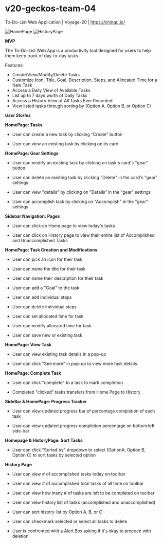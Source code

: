 # v20-geckos-team-04
To-Do-List Web Application | Voyage-20 | https://chingu.io/

![HomePage](https://i.imgur.com/We2OFjW.png)
![HistoryPage](https://i.imgur.com/BMfMWtp.png)


**MVP**

The To-Do-List Web App is a productivity tool designed for users to help them keep track of day-to-day tasks.

Features:

- Create/View/Modify/Delete Tasks
- Customize Icon, Title, Goal, Description, Steps, and Allocated Time for a New Task
- Access a Daily View of Available Tasks
- List up to 7 days worth of Daily Tasks
- Access a History View of All Tasks Ever Recorded
- View listed tasks through sorting by (Option A, Option B, or Option C)

***User Stories***


**HomePage: Tasks**

- User can create a new task by clicking "Create" button

- User can view an existing task by clicking on its card

**HomePage: Gear Settings**

- User can modify an existing task by clicking on task's card's "gear" button

- User can delete an existing task by clicking "Delete" in the card's "gear" settings

- User can view "details" by clicking on "Details" in the "gear" settings

- User can accomplish task by clicking on "Accomplish" in the "gear" settings

**Sidebar Navigation: Pages**

- User can click on Home page to view today's tasks

- User can click on History page to view their entire list of Accomplished and Unaccomplished Tasks

**HomePage: Task Creation and Modifications**

- User can pick an icon for their task

- User can name the title for their task

- User can name their description for their task

- User can add a "Goal" to the task

- User can add individual steps

- User can delete individual steps

- User can set allocated time for task

- User can modify allocated time for task

- User can save new or existing task

**HomePage: View Task**

- User can view existing task details in a pop-up

- User can click "See more" in pop-up to view more task details

**HomePage: Complete Task**

- User can click "complete" to a task to mark completion

- Completed "clicked" tasks transfers from Home Page to History

**SideBar & HomePage: Progress Tracker**

- User can view updated progress bar of percentage completion of each task

- User can view updated progress completion percentage on bottom left side-bar

**Homepage & HistoryPage: Sort Tasks**

- User can click "Sorted by" dropdown to select (OptionA, Option B, Option C) to sort tasks by selected option

**History Page**

- User can view # of accomplished tasks today on toolbar

- User can view # of accomplished total tasks of all time on toolbar

- User can view how many # of tasks are left to be completed on toolbar

- User can view history list of tasks (accomplished and unaccomplished)

- User can sort history list by Option A, B, or C

- User can checkmark selected or select all tasks to delete

- User is confronted with a Alert Box asking if it's okay to proceed with deletion
